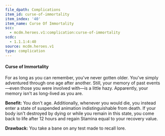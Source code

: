 ```yaml
---
file_dpath: Complications
item_id: curse-of-immortality
item_index: '40'
item_name: Curse Of Immortality
scc:
  - mcdm.heroes.v1:complication:curse-of-immortality
scdc:
  - 1.1.1:4:40
source: mcdm.heroes.v1
type: complication
---
```


#### Curse of Immortality

For as long as you can remember, you've never gotten older. You've simply adventured through one age after another. Still, your memory of past events—even those you were involved with—is a little hazy. Apparently, your memory isn't as long-lived as you are.

**Benefit:** You don't age. Additionally, whenever you would die, you instead enter a state of suspended animation indistinguishable from death. If your body isn't destroyed by dying or while you remain in this state, you come back to life after 12 hours and regain Stamina equal to your recovery value.

**Drawback:** You take a bane on any test made to recall lore.
